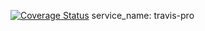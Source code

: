 [![Coverage Status](https://coveralls.io/repos/github/chrisribia/FlaskBlog/badge.svg?branch=master)](https://coveralls.io/github/chrisribia/FlaskBlog?branch=master)
service_name: travis-pro



